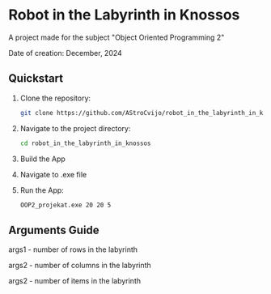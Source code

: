 # Robot in the Labyrinth in Knossos

A project made for the subject "Object Oriented Programming 2"

Date of creation: December, 2024

## Quickstart
1. Clone the repository:
    ```bash
    git clone https://github.com/AStroCvijo/robot_in_the_labyrinth_in_knossos.git
    ```

2. Navigate to the project directory:
    ```bash
    cd robot_in_the_labyrinth_in_knossos
    ```

3. Build the App

4. Navigate to .exe file

5. Run the App:
    ```bash
    OOP2_projekat.exe 20 20 5
    ```
    
## Arguments Guide
args1 - number of rows in the labyrinth

args2 - number of columns in the labyrinth

args2 - number of items in the labyrinth
